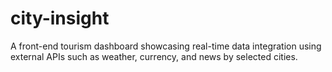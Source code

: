 # city-insight
A front-end tourism dashboard showcasing real-time data integration using external APIs such as weather, currency, and news by selected cities. 
